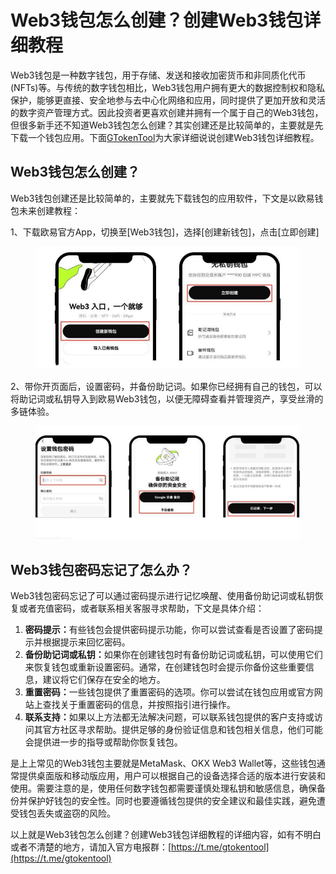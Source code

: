 # Web3钱包怎么创建？创建Web3钱包详细教程

Web3钱包是一种数字钱包，用于存储、发送和接收加密货币和非同质化代币(NFTs)等。与传统的数字钱包相比，Web3钱包用户拥有更大的数据控制权和隐私保护，能够更直接、安全地参与去中心化网络和应用，同时提供了更加开放和灵活的数字资产管理方式。因此投资者更喜欢创建并拥有一个属于自己的Web3钱包，但很多新手还不知道Web3钱包怎么创建？其实创建还是比较简单的，主要就是先下载一个钱包应用。下面[GTokenTool](https://www.gtokentool.com)为大家详细说说创建Web3钱包详细教程。

## Web3钱包怎么创建？

Web3钱包创建还是比较简单的，主要就先下载钱包的应用软件，下文是以欧易钱包未来创建教程：

1、下载欧易官方App，切换至\[Web3钱包]，选择\[创建新钱包]，点击\[立即创建]

<figure><img src="../.gitbook/assets/202405311436558.jpg" alt=""><figcaption></figcaption></figure>

2、带你开页面后，设置密码，并备份助记词。如果你已经拥有自己的钱包，可以将助记词或私钥导入到欧易Web3钱包，以便无障碍查看并管理资产，享受丝滑的多链体验。

<figure><img src="../.gitbook/assets/202405311436558 (1).jpg" alt=""><figcaption></figcaption></figure>

## Web3钱包密码忘记了怎么办？

Web3钱包密码忘记了可以通过密码提示进行记忆唤醒、使用备份助记词或私钥恢复或者充值密码，或者联系相关客服寻求帮助，下文是具体介绍：

1. **密码提示：**&#x6709;些钱包会提供密码提示功能，你可以尝试查看是否设置了密码提示并根据提示来回忆密码。
2. **备份助记词或私钥：**&#x5982;果你在创建钱包时有备份助记词或私钥，可以使用它们来恢复钱包或重新设置密码。通常，在创建钱包时会提示你备份这些重要信息，建议将它们保存在安全的地方。
3. **重置密码：**&#x4E00;些钱包提供了重置密码的选项。你可以尝试在钱包应用或官方网站上查找关于重置密码的信息，并按照指引进行操作。
4. **联系支持：**&#x5982;果以上方法都无法解决问题，可以联系钱包提供的客户支持或访问其官方社区寻求帮助。提供足够的身份验证信息和钱包相关信息，他们可能会提供进一步的指导或帮助你恢复钱包。

是上上常见的Web3钱包主要就是MetaMask、OKX Web3 Wallet等，这些钱包通常提供桌面版和移动版应用，用户可以根据自己的设备选择合适的版本进行安装和使用。需要注意的是，使用任何数字钱包都需要谨慎处理私钥和敏感信息，确保备份并保护好钱包的安全性。同时也要遵循钱包提供的安全建议和最佳实践，避免遭受钱包丢失或盗窃的风险。

以上就是Web3钱包怎么创建？创建Web3钱包详细教程的详细内容，如有不明白或者不清楚的地方，请加入官方电报群：[https://t.me/gtokentool](https://t.me/gtokentool)
